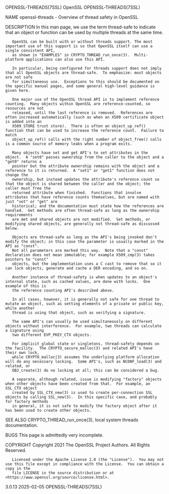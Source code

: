 OPENSSL-THREADS(7SSL)							    OpenSSL							 OPENSSL-THREADS(7SSL)

NAME
       openssl-threads - Overview of thread safety in OpenSSL

DESCRIPTION
       In this man page, we use the term thread-safe to indicate that an object or function can be used by multiple threads at the same time.

       OpenSSL can be built with or without threads support. The most important use of this support is so that OpenSSL itself can use a single consistent API,
       as shown in "EXAMPLES" in CRYPTO_THREAD_run_once(3).  Multi-platform applications can also use this API.

       In particular, being configured for threads support does not imply that all OpenSSL objects are thread-safe.  To emphasize: most objects are not safe
       for simultaneous use.  Exceptions to this should be documented on the specific manual pages, and some general high-level guidance is given here.

       One major use of the OpenSSL thread API is to implement reference counting.  Many objects within OpenSSL are reference-counted, so resources are not
       released, until the last reference is removed.  References are often increased automatically (such as when an X509 certificate object is added into an
       X509_STORE trust store).	 There is often an object_up_ref() function that can be used to increase the reference count.  Failure to match
       object_up_ref() calls with the right number of object_free() calls is a common source of memory leaks when a program exits.

       Many objects have set and get API's to set attributes in the object.  A "set0" passes ownership from the caller to the object and a "get0" returns a
       pointer but the attribute ownership remains with the object and a reference to it is returned.  A "set1" or "get1" function does not change the
       ownership, but instead updates the attribute's reference count so that the object is shared between the caller and the object; the caller must free the
       returned attribute when finished.  Functions that involve attributes that have reference counts themselves, but are named with just "set" or "get" are
       historical; and the documentation must state how the references are handled.  Get methods are often thread-safe as long as the ownership requirements
       are met and shared objects are not modified.  Set methods, or modifying shared objects, are generally not thread-safe as discussed below.

       Objects are thread-safe as long as the API's being invoked don't modify the object; in this case the parameter is usually marked in the API as "const".
       Not all parameters are marked this way.	Note that a "const" declaration does not mean immutable; for example X509_cmp(3) takes pointers to "const"
       objects, but the implementation uses a C cast to remove that so it can lock objects, generate and cache a DER encoding, and so on.

       Another instance of thread-safety is when updates to an object's internal state, such as cached values, are done with locks.  One example of this is
       the reference counting API's described above.

       In all cases, however, it is generally not safe for one thread to mutate an object, such as setting elements of a private or public key, while another
       thread is using that object, such as verifying a signature.

       The same API's can usually be used simultaneously on different objects without interference.  For example, two threads can calculate a signature using
       two different EVP_PKEY_CTX objects.

       For implicit global state or singletons, thread-safety depends on the facility.	The CRYPTO_secure_malloc(3) and related API's have their own lock,
       while CRYPTO_malloc(3) assumes the underlying platform allocation will do any necessary locking.	 Some API's, such as NCONF_load(3) and related, or
       OBJ_create(3) do no locking at all; this can be considered a bug.

       A separate, although related, issue is modifying "factory" objects when other objects have been created from that.  For example, an SSL_CTX object
       created by SSL_CTX_new(3) is used to create per-connection SSL objects by calling SSL_new(3).  In this specific case, and probably for factory methods
       in general, it is not safe to modify the factory object after it has been used to create other objects.

SEE ALSO
       CRYPTO_THREAD_run_once(3), local system threads documentation.

BUGS
       This page is admittedly very incomplete.

COPYRIGHT
       Copyright 2021 The OpenSSL Project Authors. All Rights Reserved.

       Licensed under the Apache License 2.0 (the "License").  You may not use this file except in compliance with the License.	 You can obtain a copy in the
       file LICENSE in the source distribution or at <https://www.openssl.org/source/license.html>.

3.0.13									  2025-02-05							 OPENSSL-THREADS(7SSL)
